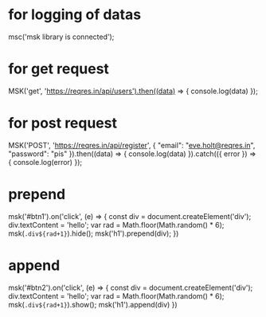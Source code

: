 # for logging of datas
msc('msk library is connected');


# for get request
MSK('get', 'https://reqres.in/api/users').then((data) => {
    console.log(data)
});

# for post request
MSK('POST', 'https://reqres.in/api/register', {
    "email": "eve.holt@reqres.in",
    "password": "pis"
}).then((data) => {
    console.log(data)
}).catch(({
    error
}) => {
    console.log(error)
}); 

# prepend 

msk('#btn1').on('click', (e) => {
    const div = document.createElement('div');
    div.textContent = 'hello';
    var rad = Math.floor(Math.random() * 6);
    msk(`.div${rad+1}`).hide();
    msk('h1').prepend(div);
})

# append
msk('#btn2').on('click', (e) => {
    const div = document.createElement('div');
    div.textContent = 'hello';
    var rad = Math.floor(Math.random() * 6);
    msk(`.div${rad+1}`).show();
    msk('h1').append(div)
})
